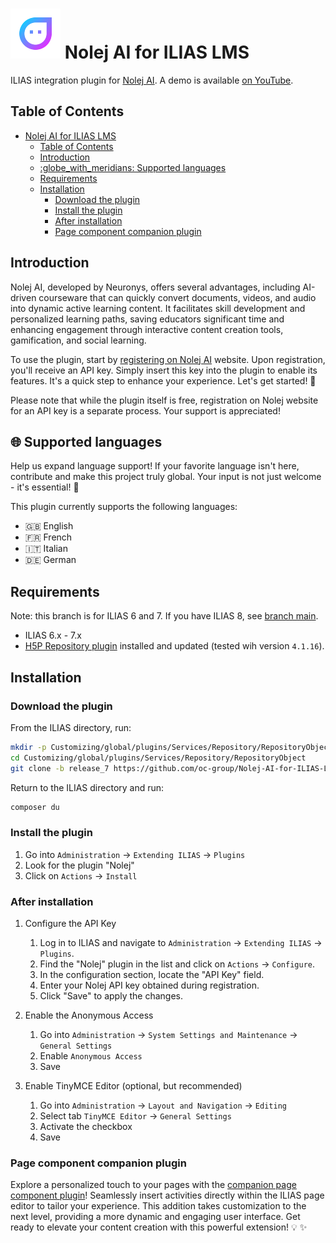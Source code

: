 # ![Icon](templates/images/icon_xnlj.svg) Nolej AI for ILIAS LMS
ILIAS integration plugin for [Nolej AI](https://nolej.io/).
A demo is available [on YouTube](https://www.youtube.com/watch?v=knCsFV4bjeY).

## Table of Contents
- [ Nolej AI for ILIAS LMS](#-nolej-ai-for-ilias-lms)
  - [Table of Contents](#table-of-contents)
  - [Introduction](#introduction)
  - [:globe\_with\_meridians: Supported languages](#globe_with_meridians-supported-languages)
  - [Requirements](#requirements)
  - [Installation](#installation)
    - [Download the plugin](#download-the-plugin)
    - [Install the plugin](#install-the-plugin)
    - [After installation](#after-installation)
    - [Page component companion plugin](#page-component-companion-plugin)


## Introduction
Nolej AI, developed by Neuronys, offers several advantages, including AI-driven
courseware that can quickly convert documents, videos, and audio into dynamic
active learning content. It facilitates skill development and personalized
learning paths, saving educators significant time and enhancing engagement through
interactive content creation tools, gamification, and social learning.

To use the plugin, start by [registering on Nolej AI](https://live.nolej.io/signup) website.
Upon registration, you'll receive an API key. Simply insert this key into the plugin to
enable its features. It's a quick step to enhance your experience. Let's get started! :rocket:

Please note that while the plugin itself is free, registration on Nolej website for
an API key is a separate process. Your support is appreciated!

## :globe_with_meridians: Supported languages
Help us expand language support! If your favorite language isn't here, contribute and make this project truly global.
Your input is not just welcome - it's essential! :rocket:

This plugin currently supports the following languages:

* :uk: English
* :fr: French
* :it: Italian
* :de: German

## Requirements
Note: this branch is for ILIAS 6 and 7. If you have ILIAS 8,
see [branch main](https://github.com/oc-group/Nolej-AI-for-ILIAS-LMS/tree/main).

* ILIAS 6.x - 7.x
* [H5P Repository plugin](https://github.com/srsolutionsag/H5P) installed and updated (tested wih version `4.1.16`).

## Installation

### Download the plugin

From the ILIAS directory, run:

```sh
mkdir -p Customizing/global/plugins/Services/Repository/RepositoryObject
cd Customizing/global/plugins/Services/Repository/RepositoryObject
git clone -b release_7 https://github.com/oc-group/Nolej-AI-for-ILIAS-LMS.git Nolej
```

Return to the ILIAS directory and run:

```sh
composer du
```

### Install the plugin

1. Go into `Administration` -> `Extending ILIAS` -> `Plugins`
2. Look for the plugin "Nolej"
3. Click on `Actions` -> `Install`

### After installation

1. Configure the API Key
   1. Log in to ILIAS and navigate to `Administration` -> `Extending ILIAS` -> `Plugins`.
   2. Find the "Nolej" plugin in the list and click on `Actions` -> `Configure`.
   3. In the configuration section, locate the "API Key" field.
   4. Enter your Nolej API key obtained during registration.
   5. Click "Save" to apply the changes.

2. Enable the Anonymous Access
   1. Go into `Administration` -> `System Settings and Maintenance` -> `General Settings`
   2. Enable `Anonymous Access`
   3. Save

3. Enable TinyMCE Editor (optional, but recommended)
   1. Go into `Administration` -> `Layout and Navigation` -> `Editing`
   2. Select tab `TinyMCE Editor` -> `General Settings`
   3. Activate the checkbox
   4. Save

### Page component companion plugin
Explore a personalized touch to your pages with the
[companion page component plugin](https://github.com/oc-group/Nolej-AI-for-ILIAS-LMS-Page-Component/)!
Seamlessly insert activities directly within the ILIAS page editor to tailor your
experience. This addition takes customization to the next level, providing a
more dynamic and engaging user interface. Get ready to elevate your content
creation with this powerful extension! :bulb: :sparkles:
